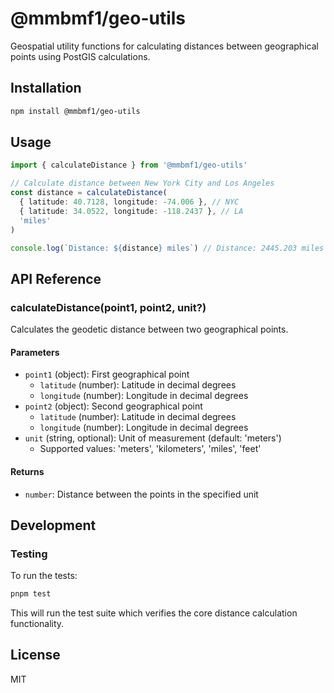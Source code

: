 # @mmbmf1/geo-utils

Geospatial utility functions for calculating distances between geographical points using PostGIS calculations.

## Installation

```bash
npm install @mmbmf1/geo-utils
```

## Usage

```typescript
import { calculateDistance } from '@mmbmf1/geo-utils'

// Calculate distance between New York City and Los Angeles
const distance = calculateDistance(
  { latitude: 40.7128, longitude: -74.006 }, // NYC
  { latitude: 34.0522, longitude: -118.2437 }, // LA
  'miles'
)

console.log(`Distance: ${distance} miles`) // Distance: 2445.203 miles
```

## API Reference

### calculateDistance(point1, point2, unit?)

Calculates the geodetic distance between two geographical points.

#### Parameters

- `point1` (object): First geographical point
  - `latitude` (number): Latitude in decimal degrees
  - `longitude` (number): Longitude in decimal degrees
- `point2` (object): Second geographical point
  - `latitude` (number): Latitude in decimal degrees
  - `longitude` (number): Longitude in decimal degrees
- `unit` (string, optional): Unit of measurement (default: 'meters')
  - Supported values: 'meters', 'kilometers', 'miles', 'feet'

#### Returns

- `number`: Distance between the points in the specified unit

## Development

### Testing

To run the tests:

```bash
pnpm test
```

This will run the test suite which verifies the core distance calculation functionality.

## License

MIT
